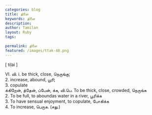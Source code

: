 ```yaml
---
categories: blog
title: திளை
keywords: திளை
description: 
author: Tamilan
layout: Ruby
tags: 
 
permalink: திளை
featured: /images/ttak-48.png
---
```

  
[ tiḷai ]  
  
VI. வி. i. be thick, close, நெருங்கு;  
2. increase, abound, பூரி;  
3. copulate  
க்கிறேன், த்தேன், ப்பேன், க்க, வி.பெ. To be thick, close, crowded, நெருங்க  
2. To be full, to aboundas water in a river, பூரிக்க  
3. To have sensual enjoyment, to copulate, போகிக்க  
4. To increase, பெருக. (சது.)